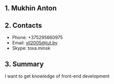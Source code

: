 ## 1. Mukhin Anton

## 2. Contacts
* Phone: +375295660975
* Email: xll2005@tut.by
* Skype: toxa.minsk

## 3. Summary
I want to get knowledge of front-end development